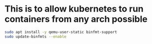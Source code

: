 # This is to allow kubernetes to run containers from any arch possible

```bash
sudo apt install -y qemu-user-static binfmt-support
sudo update-binfmts --enable
```

